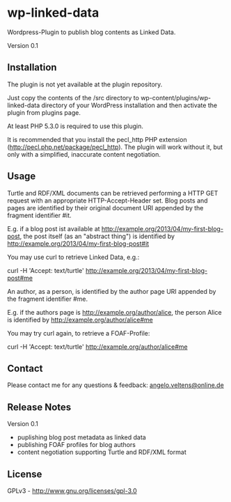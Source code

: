 # wp-linked-data

Wordpress-Plugin to publish blog contents as Linked Data.

Version 0.1

## Installation

The plugin is not yet available at the plugin repository.

Just copy the contents of the /src directory to wp-content/plugins/wp-linked-data directory of your WordPress installation and then activate the plugin from plugins page.

At least PHP 5.3.0 is required to use this plugin.

It is recommended that you install the pecl_http PHP extension (http://pecl.php.net/package/pecl_http). The plugin will work without it, but only with a simplified, inaccurate content negotiation.

## Usage

Turtle and RDF/XML documents can be retrieved performing a HTTP GET request with an appropriate HTTP-Accept-Header set. Blog posts and pages are identified by their original document URI appended by the fragment identifier #it.

E.g. if a blog post ist available at http://example.org/2013/04/my-first-blog-post, the post itself (as an "abstract thing") is identified by http://example.org/2013/04/my-first-blog-post#it

You may use curl to retrieve Linked Data, e.g.:

curl -H 'Accept: text/turtle' http://example.org/2013/04/my-first-blog-post#me

An author, as a person, is identified by the author page URI appended by the fragment identifier #me.

E.g. if the authors page is http://example.org/author/alice, the person Alice is identified by http://example.org/author/alice#me

You may try curl again, to retrieve a FOAF-Profile:

curl -H 'Accept: text/turtle' http://example.org/author/alice#me

## Contact

Please contact me for any questions & feedback: [angelo.veltens@online.de](mailto:angelo.veltens@online.de)

## Release Notes

Version 0.1

- puplishing blog post metadata as linked data
- publishing FOAF profiles for blog authors
- content negotiation supporting Turtle and RDF/XML format


## License

GPLv3 - http://www.gnu.org/licenses/gpl-3.0